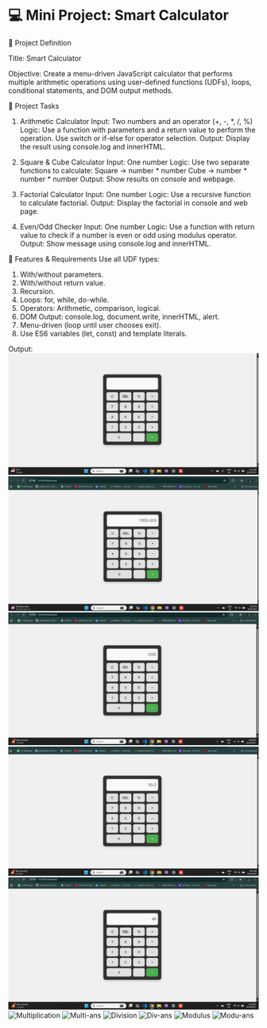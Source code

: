 # 💻 Mini Project: Smart Calculator

📝 Project Definition

Title: Smart Calculator

Objective:  Create a menu-driven JavaScript calculator that performs multiple arithmetic operations using user-defined functions (UDFs), loops, conditional statements, and DOM output methods.

🧩 Project Tasks

1. Arithmetic Calculator
Input: Two numbers and an operator (+, -, *, /, %)
Logic:
Use a function with parameters and a return value to perform the operation.
Use switch or if-else for operator selection.
Output: Display the result using console.log and innerHTML.

2. Square & Cube Calculator
Input: One number
Logic: Use two separate functions to calculate:
Square → number * number
Cube → number * number * number
Output: Show results on console and webpage.

3. Factorial Calculator
Input: One number
Logic: Use a recursive function to calculate factorial.
Output: Display the factorial in console and web page.

4. Even/Odd Checker
Input: One number
Logic: Use a function with return value to check if a number is even or odd using modulus operator.
Output: Show message using console.log and innerHTML.

🔹 Features & Requirements
Use all UDF types:
1. With/without parameters.
2. With/without return value.
3. Recursion.
4. Loops: for, while, do-while.
5. Operators: Arithmetic, comparison, logical.
6. DOM Output: console.log, document.write, innerHTML, alert.
7. Menu-driven (loop until user chooses exit).
8. Use ES6 variables (let, const) and template literals.

Output:
![Calculator](https://github.com/jinaljain0705/UDF/blob/main/Output/Calculator.png)
![Addition](https://github.com/jinaljain0705/UDF/blob/main/Output/Addition.png)
![Add-ans](https://github.com/jinaljain0705/UDF/blob/main/Output/Add-ans.png)
![Subtraction](https://github.com/jinaljain0705/UDF/blob/main/Output/Subtraction.png)
![Sub-ans](https://github.com/jinaljain0705/UDF/blob/main/Output/Sub-ans.png)
![Multiplication]()
![Multi-ans]()
![Division]()
![Div-ans]()
![Modulus]()
![Modu-ans]()
